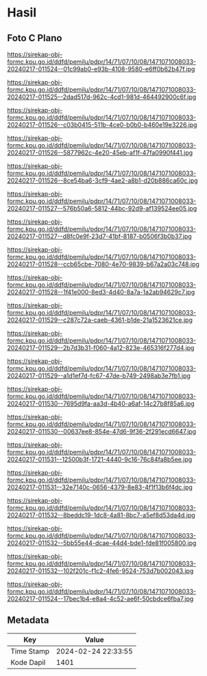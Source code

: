 # Hasil

## Foto C Plano

https://sirekap-obj-formc.kpu.go.id/ddfd/pemilu/pdpr/14/71/07/10/08/1471071008033-20240217-011524--01c99ab0-e93b-4108-9580-e6ff0b62b47f.jpg

https://sirekap-obj-formc.kpu.go.id/ddfd/pemilu/pdpr/14/71/07/10/08/1471071008033-20240217-011525--2dad517d-962c-4cd1-981d-464492900c6f.jpg

https://sirekap-obj-formc.kpu.go.id/ddfd/pemilu/pdpr/14/71/07/10/08/1471071008033-20240217-011526--c03b0415-511b-4ce0-b0b0-b460e19e3226.jpg

https://sirekap-obj-formc.kpu.go.id/ddfd/pemilu/pdpr/14/71/07/10/08/1471071008033-20240217-011526--5877962c-4e20-45eb-af1f-47fa0990f441.jpg

https://sirekap-obj-formc.kpu.go.id/ddfd/pemilu/pdpr/14/71/07/10/08/1471071008033-20240217-011526--8ce54ba6-3cf9-4ae2-a8b1-d20b886ca60c.jpg

https://sirekap-obj-formc.kpu.go.id/ddfd/pemilu/pdpr/14/71/07/10/08/1471071008033-20240217-011527--576b50a6-5812-44bc-92d9-af139524ee05.jpg

https://sirekap-obj-formc.kpu.go.id/ddfd/pemilu/pdpr/14/71/07/10/08/1471071008033-20240217-011527--d8fc0e9f-23d7-41bf-8187-b0506f3b0b37.jpg

https://sirekap-obj-formc.kpu.go.id/ddfd/pemilu/pdpr/14/71/07/10/08/1471071008033-20240217-011528--ccb65cbe-7080-4e70-9839-b67a2a03c748.jpg

https://sirekap-obj-formc.kpu.go.id/ddfd/pemilu/pdpr/14/71/07/10/08/1471071008033-20240217-011528--1f41e000-8ed3-4d40-8a7a-1a2ab94629c7.jpg

https://sirekap-obj-formc.kpu.go.id/ddfd/pemilu/pdpr/14/71/07/10/08/1471071008033-20240217-011529--c287c72a-caeb-4361-b1de-21a1523621ce.jpg

https://sirekap-obj-formc.kpu.go.id/ddfd/pemilu/pdpr/14/71/07/10/08/1471071008033-20240217-011529--2b7d3b31-f060-4a12-823e-465316f277d4.jpg

https://sirekap-obj-formc.kpu.go.id/ddfd/pemilu/pdpr/14/71/07/10/08/1471071008033-20240217-011529--a1d1ef7d-fc67-47de-b749-2498ab3e7fb1.jpg

https://sirekap-obj-formc.kpu.go.id/ddfd/pemilu/pdpr/14/71/07/10/08/1471071008033-20240217-011530--7695d9fa-aa3d-4b40-a6af-14c27b8f85a6.jpg

https://sirekap-obj-formc.kpu.go.id/ddfd/pemilu/pdpr/14/71/07/10/08/1471071008033-20240217-011530--00637ee8-854e-47d6-9f36-2f291ecd6647.jpg

https://sirekap-obj-formc.kpu.go.id/ddfd/pemilu/pdpr/14/71/07/10/08/1471071008033-20240217-011531--12500b3f-1721-4440-9c16-76c84fa8b5ee.jpg

https://sirekap-obj-formc.kpu.go.id/ddfd/pemilu/pdpr/14/71/07/10/08/1471071008033-20240217-011531--32e7140c-0656-4379-8e83-4f1f13b6f4dc.jpg

https://sirekap-obj-formc.kpu.go.id/ddfd/pemilu/pdpr/14/71/07/10/08/1471071008033-20240217-011532--8beddc19-1dc8-4a81-8bc7-a5ef8d53da4d.jpg

https://sirekap-obj-formc.kpu.go.id/ddfd/pemilu/pdpr/14/71/07/10/08/1471071008033-20240217-011532--5bb55e44-dcae-44d4-bde1-fde81f005800.jpg

https://sirekap-obj-formc.kpu.go.id/ddfd/pemilu/pdpr/14/71/07/10/08/1471071008033-20240217-011532--102f201c-f1c2-4fe6-9524-753d7b002043.jpg

https://sirekap-obj-formc.kpu.go.id/ddfd/pemilu/pdpr/14/71/07/10/08/1471071008033-20240217-011524--17bec1b4-e8a4-4c52-ae6f-50cbdce6fba7.jpg


## Metadata

| Key        | Value               |
| ---------- | ------------------- |
| Time Stamp | 2024-02-24 22:33:55 |
| Kode Dapil | 1401                |




